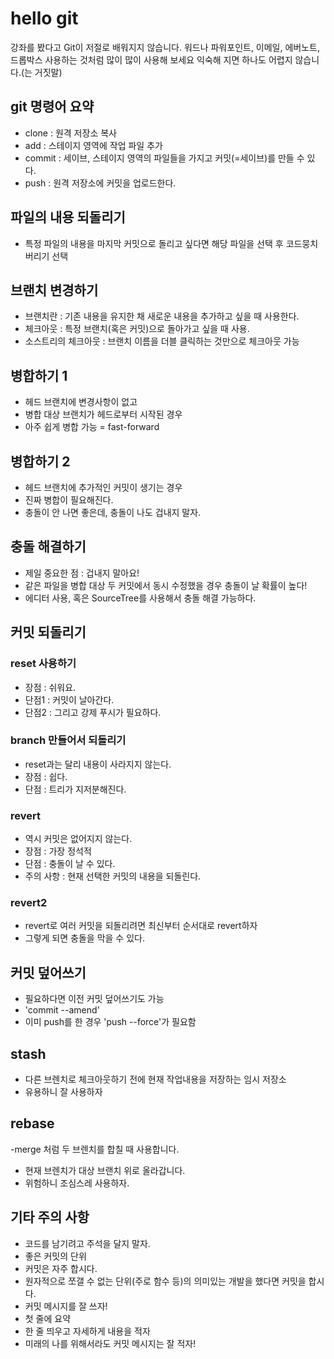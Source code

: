 # hello git

강좌를 봤다고 Git이 저절로 배워지지 않습니다.
워드나 파워포인트, 이메일, 에버노트, 드롭박스 사용하는 것처럼 많이 많이 사용해 보세요
익숙해 지면 하나도 어렵지 않습니다.(는 거짓말)

## git 명령어 요약

- clone : 원격 저장소 복사
- add : 스테이지 영역에 작업 파일 추가
- commit : 세이브, 스테이지 영역의 파일들을 가지고 커밋(=세이브)를 만들 수 있다.
- push : 원격 저장소에 커밋을 업로드한다.

## 파일의 내용 되돌리기

- 특정 파일의 내용을 마지막 커밋으로 돌리고 싶다면 해당 파일을 선택 후 코드뭉치 버리기 선택

## 브랜치 변경하기

- 브랜치란 : 기존 내용을 유지한 채 새로운 내용을 추가하고 싶을 때 사용한다.
- 체크아웃 : 특정 브랜치(혹은 커밋)으로 돌아가고 싶을 때 사용.
- 소스트리의 체크아웃 : 브랜치 이름을 더블 클릭하는 것만으로 체크아웃 가능
 
## 병합하기 1

- 헤드 브랜치에 변경사항이 없고
- 병합 대상 브랜치가 헤드로부터 시작된 경우
- 아주 쉽게 병합 가능 = fast-forward

## 병합하기 2

- 헤드 브랜치에 추가적인 커밋이 생기는 경우
- 진짜 병합이 필요해진다.
- 충돌이 안 나면 좋은데, 충돌이 나도 겁내지 말자.

## 충돌 해결하기

- 제일 중요한 점 : 겁내지 말아요!
- 같은 파일을 병합 대상 두 커밋에서 동시 수정했을 경우 충돌이 날 확률이 높다!
- 에디터 사용, 혹은 SourceTree를 사용해서 충돌 해결 가능하다.

## 커밋 되돌리기

### reset 사용하기

- 장점 : 쉬워요.
- 단점1 : 커밋이 날아간다. 
- 단점2 : 그리고 강제 푸시가 필요하다.

### branch 만들어서 되돌리기

- reset과는 달리 내용이 사라지지 않는다.
- 장점 : 쉽다.
- 단점 : 트리가 지저분해진다.

### revert

- 역시 커밋은 없어지지 않는다.
- 장점 : 가장 정석적
- 단점 : 충돌이 날 수 있다.
- 주의 사항 : 현재 선택한 커밋의 내용을 되돌린다.

### revert2

- revert로 여러 커밋을 되돌리려면 최신부터 순서대로 revert하자
- 그렇게 되면 충돌을 막을 수 있다.


## 커밋 덮어쓰기

- 필요하다면 이전 커밋 덮어쓰기도 가능
- 'commit --amend'
- 이미 push를 한 경우 'push --force'가 필요함

## stash

- 다른 브렌치로 체크아웃하기 전에 현재 작업내용을 저장하는 임시 저장소
- 유용하니 잘 사용하자 

## rebase

-merge 처럼 두 브렌치를 합칠 때 사용합니다.
- 현재 브렌치가 대상 브랜치 위로 올라갑니다.
- 위험하니 조심스레 사용하자.

## 기타 주의 사항

- 코드를 남기려고 주석을 달지 말자.
- 좋은 커밋의 단위
 - 커밋은 자주 합시다.
 - 원자적으로 쪼갤 수 없는 단위(주로 함수 등)의 의미있는 개발을 했다면 커밋을 합시다.
- 커밋 메시지를 잘 쓰자!
 - 첫 줄에 요약
 - 한 줄 띄우고 자세하게 내용을 적자
 - 미래의 나를 위해서라도 커밋 메시지는 잘 적자!
 





